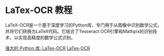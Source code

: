 # LaTex-OCR 教程

<show-structure depth="3"/>

LaTeX-OCR是一个基于深度学习的Python库，专门用于从图像中识别数学公式，并将它们转换为LaTeX代码。它结合了Tesseract OCR引擎和Mathpix的识别技术，以实现高精度的数学公式识别。


<seealso>
<category ref="ref_docs">
    <a href="https://mp.weixin.qq.com/s/Se10IQiSr-Oi4TxNDmECoQ">强大的 Python 库: LaTex-OCR</a>
</category>
<category ref="ref_github">
    <a href="https://github.com/lukas-blecher/LaTeX-OCR">LaTex-OCR</a>
</category>
<category ref="ref_issues">
</category>
<category ref="ref_hf">
</category>
<category ref="ref_ms">
</category>
</seealso>
